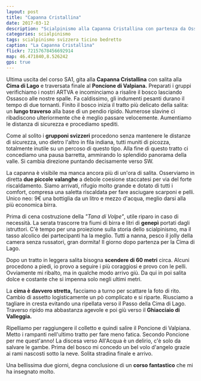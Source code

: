 ```yaml
---
layout: post
title: "Capanna Cristallina"
date: 2017-03-12
description: "Scialpinismo alla Capanna Cristallina con partenza da Ossasco. Salita alla Cima di Lago e traversata al Poncione di Valpiana"
categories: scialpinismo
tags: scialpinismo svizzera ticino bedretto
caption: "La Capanna Cristallina"
flickr: 72157678456692914
map: 46.471840,8.526242
gps: true
---
```


Ultima uscita del corso SA1, gita alla **Capanna Cristallina** con salita alla **Cima di Lago** e traversata finale al **Poncione di Valpiana.** Preparati i gruppi verifichiamo i nostri ARTVA e incominciamo a risalire il bosco lasciando Ossasco alle nostre spalle. Fa caldissimo, gli indumenti pesanti durano il tempo di due tornanti. Finito il bosco inizia il tratto più delicato della salita: un **lungo traverso** alla base di un pendio ripido. Numerose slavine ci ribadiscono ulteriormente che è meglio passare velocemente. Aumentiamo le distanza di sicurezza e procediamo spediti.

Come al solito i **grupponi svizzeri** procedono senza mantenere le distanze di sicurezza, uno dietro l'altro in fila indiana, tutti muniti di picozza, totalmente inutile su un percoso di questo tipo. Alla fine di questo tratto ci concediamo una pausa barretta, ammirando lo splendido panorama della valle. Si cambia direzione puntando decisamente verso SW. 

La capanna è visibile ma manca ancora più di un'ora di salita. Osserviamo in diretta **due piccole valanghe** a debole coesione staccatesi per via del forte riscaldamento. Siamo arrivati, rifugio molto grande e dotato di tutti i comfort, compresa una saletta riscaldata per fare asciugare scarponi e pelli. Unico neo: 9€ una bottiglia da un litro e mezzo d'acqua, meglio darsi alla più economica birra.

Prima di cena costruzione della *"Tana di Volpe"*, utile riparo in caso di necessità. La serata trascorre tra fiumi di birra e litri di **genepì** portati dagli istruttori. C'è tempo per una proiezione sulla storia dello scialpinismo, ma il tasso alcolico dei partecipanti ha la meglio. Tutti a nanna, pesco il jolly della camera senza russatori, gran dormita! Il giorno dopo partenza per la Cima di Lago.

Dopo un tratto in leggera salita bisogna **scendere di 60 metri** circa. Alcuni procedono a piedi, io provo a seguire i più coraggiosi e provo con le pelli. Ovviamente mi ribalto, ma in qualche modo arrivo giù. Da qui in poi salita dolce e costante che si impenna solo negli ultimi metri.

La **cima è davvero stretta,** facciamo a turno per scattare la foto di rito. Cambio di assetto logisticamente un pò complicato e si riparte. Riusciamo a tagliare in cresta evitando una ripellata verso il Passo della Cima di Lago. Traverso ripido ma abbastanza agevole e poi giù verso il **Ghiacciaio di Valleggia.**

Ripelliamo per raggiungere il colletto e quindi salire il Poncione di Valpiana. Metto i rampanti nell'ultimo tratto per fare meno fatica. Secondo Poncione per me quest'anno! La discesa verso All'Acqua è un delirio, c'è solo da salvare le gambe. Prima del bosco mi concedo un bel volo d'angelo grazie ai rami nascosti sotto la neve. Solita stradina finale e arrivo. 

Una bellissima due giorni, degna conclusione di un **corso fantastico** che mi ha insegnato molto.